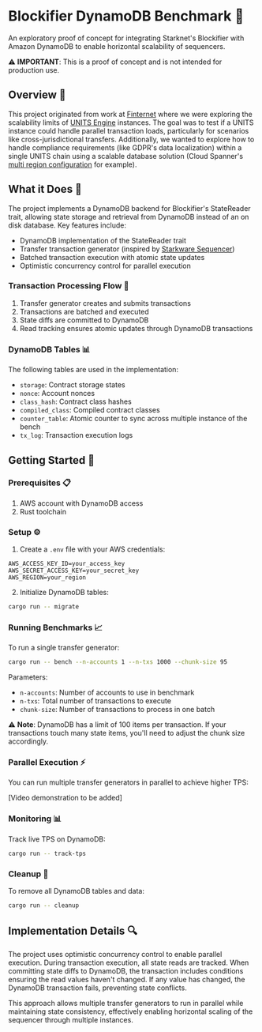 # Blockifier DynamoDB Benchmark 🚀

An exploratory proof of concept for integrating Starknet's Blockifier with Amazon DynamoDB to enable horizontal scalability of sequencers.

⚠️ **IMPORTANT**: This is a proof of concept and is not intended for production use.

## Overview 🌟

This project originated from work at [Finternet](https://finternetlab.io/) where we were exploring the scalability limits of [UNITS Engine](https://github.com/karnotxyz/units_engine) instances. The goal was to test if a UNITS instance could handle parallel transaction loads, particularly for scenarios like cross-jurisdictional transfers. Additionally, we wanted to explore how to handle compliance requirements (like GDPR's data localization) within a single UNITS chain using a scalable database solution (Cloud Spanner's [multi region configuration](https://cloud.google.com/spanner/docs/instance-configurations#regional-configurations) for example).

## What it Does 🔧

The project implements a DynamoDB backend for Blockifier's StateReader trait, allowing state storage and retrieval from DynamoDB instead of an on disk database. Key features include:

- DynamoDB implementation of the StateReader trait
- Transfer transaction generator (inspired by [Starkware Sequencer](https://github.com/starkware-libs/sequencer))
- Batched transaction execution with atomic state updates
- Optimistic concurrency control for parallel execution

### Transaction Processing Flow 🔄

1. Transfer generator creates and submits transactions
2. Transactions are batched and executed
3. State diffs are committed to DynamoDB
4. Read tracking ensures atomic updates through DynamoDB transactions

### DynamoDB Tables 📊

The following tables are used in the implementation:

- `storage`: Contract storage states
- `nonce`: Account nonces
- `class_hash`: Contract class hashes
- `compiled_class`: Compiled contract classes
- `counter_table`: Atomic counter to sync across multiple instance of the bench
- `tx_log`: Transaction execution logs

## Getting Started 🏁

### Prerequisites 📋

1. AWS account with DynamoDB access
2. Rust toolchain

### Setup ⚙️

1. Create a `.env` file with your AWS credentials:

```
AWS_ACCESS_KEY_ID=your_access_key
AWS_SECRET_ACCESS_KEY=your_secret_key
AWS_REGION=your_region
```

2. Initialize DynamoDB tables:

```bash
cargo run -- migrate
```

### Running Benchmarks 📈

To run a single transfer generator:

```bash
cargo run -- bench --n-accounts 1 --n-txs 1000 --chunk-size 95
```

Parameters:

- `n-accounts`: Number of accounts to use in benchmark
- `n-txs`: Total number of transactions to execute
- `chunk-size`: Number of transactions to process in one batch

⚠️ **Note**: DynamoDB has a limit of 100 items per transaction. If your transactions touch many state items, you'll need to adjust the chunk size accordingly.

### Parallel Execution ⚡

You can run multiple transfer generators in parallel to achieve higher TPS:

[Video demonstration to be added]

### Monitoring 📊

Track live TPS on DynamoDB:

```bash
cargo run -- track-tps
```

### Cleanup 🧹

To remove all DynamoDB tables and data:

```bash
cargo run -- cleanup
```

## Implementation Details 🔍

The project uses optimistic concurrency control to enable parallel execution. During transaction execution, all state reads are tracked. When committing state diffs to DynamoDB, the transaction includes conditions ensuring the read values haven't changed. If any value has changed, the DynamoDB transaction fails, preventing state conflicts.

This approach allows multiple transfer generators to run in parallel while maintaining state consistency, effectively enabling horizontal scaling of the sequencer through multiple instances.
